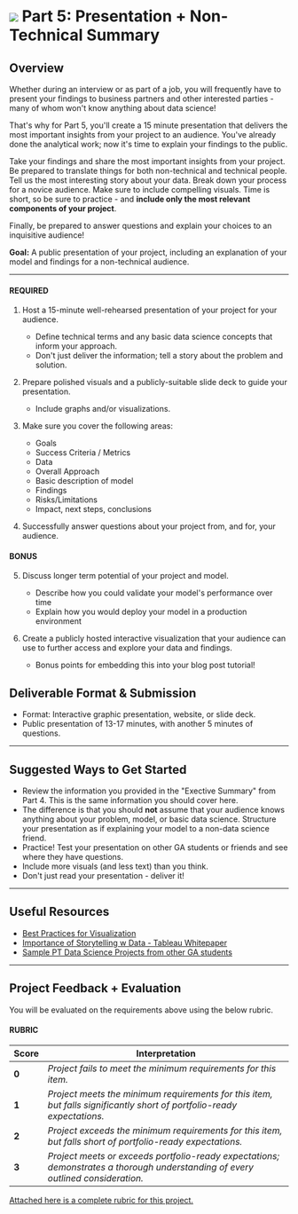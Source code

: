 # ![](https://ga-dash.s3.amazonaws.com/production/assets/logo-9f88ae6c9c3871690e33280fcf557f33.png) Part 5: Presentation + Non-Technical Summary

## Overview

Whether during an interview or as part of a job, you will frequently have to present your findings to business partners and other interested parties - many of whom won't know anything about data science!

That's why for Part 5, you'll create a 15 minute presentation that delivers the most important insights from your project to an audience. You've already done the analytical work; now it's time to explain your findings to the public.

Take your findings and share the most important insights from your project. Be prepared to translate things for both non-technical and technical people. Tell us the most interesting story about your data. Break down your process for a novice audience. Make sure to include compelling visuals. Time is short, so be sure to practice - and **include only the most relevant components of your project**.

Finally, be prepared to answer questions and explain your choices to an inquisitive audience!

**Goal:** A public presentation of your project, including an explanation of your model and findings for a non-technical audience.

---

#### REQUIRED

1. Host a 15-minute well-rehearsed presentation of your project for your audience.
   - Define technical terms and any basic data science concepts that inform your approach.
   - Don't just deliver the information; tell a story about the problem and solution.

2. Prepare polished visuals and a publicly-suitable slide deck to guide your presentation. 
   - Include graphs and/or visualizations.

3. Make sure you cover the following areas:
   - Goals
   - Success Criteria / Metrics
   - Data
   - Overall Approach
   - Basic description of model
   - Findings
   - Risks/Limitations
   - Impact, next steps, conclusions
   
4. Successfully answer questions about your project from, and for, your audience.

#### BONUS

5. Discuss longer term potential of your project and model.
   - Describe how you could validate your model's performance over time
   - Explain how you would deploy your model in a production environment

6. Create a publicly hosted interactive visualization that your audience can use to further access and explore your data and findings.
   - Bonus points for embedding this into your blog post tutorial!


## Deliverable Format & Submission

- Format: Interactive graphic presentation, website, or slide deck.
- Public presentation of 13-17 minutes, with another 5 minutes of questions.

---

## Suggested Ways to Get Started

- Review the information you provided in the "Exective Summary" from Part 4. This is the same information you should cover here.
- The difference is that you should **not** assume that your audience knows anything about your problem, model, or basic data science. Structure your presentation as if explaining your model to a non-data science friend.
- Practice! Test your presentation on other GA students or friends and see where they have questions.
- Include more visuals (and less text) than you think.
- Don't just read your presentation - deliver it!

---

## Useful Resources

- [Best Practices for Visualization](https://drive.google.com/file/d/0Bx2SHQGVqWasWUpNX28yMTVuS1U/view?usp=sharing)
- [Importance of Storytelling w Data - Tableau Whitepaper](https://drive.google.com/file/d/0Bx2SHQGVqWasTmhYM1FHX3JfNEU/view?usp=sharing)
- [Sample PT Data Science Projects from other GA students](https://gallery.generalassemb.ly/DS?metro=)

---

## Project Feedback + Evaluation

You will be evaluated on the requirements above using the below rubric.

#### RUBRIC
| Score | Interpretation |
| --- | --- |
| **0** | *Project fails to meet the minimum requirements for this item.* |
| **1** | *Project meets the minimum requirements for this item, but falls significantly short of portfolio-ready expectations.* |
| **2** | *Project exceeds the minimum requirements for this item, but falls short of portfolio-ready expectations.* |
| **3** | *Project meets or exceeds portfolio-ready expectations; demonstrates a thorough understanding of every outlined consideration.* |

[Attached here is a complete rubric for this project.](./capstone-part-05-rubric.md)
